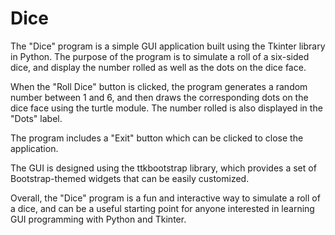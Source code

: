 # Dice
The "Dice" program is a simple GUI application built using the Tkinter library in Python. The purpose of the program is to simulate a roll of a six-sided dice, and display the number rolled as well as the dots on the dice face.

When the "Roll Dice" button is clicked, the program generates a random number between 1 and 6, and then draws the corresponding dots on the dice face using the turtle module. The number rolled is also displayed in the "Dots" label.

The program includes a "Exit" button which can be clicked to close the application.

The GUI is designed using the ttkbootstrap library, which provides a set of Bootstrap-themed widgets that can be easily customized.

Overall, the "Dice" program is a fun and interactive way to simulate a roll of a dice, and can be a useful starting point for anyone interested in learning GUI programming with Python and Tkinter.
